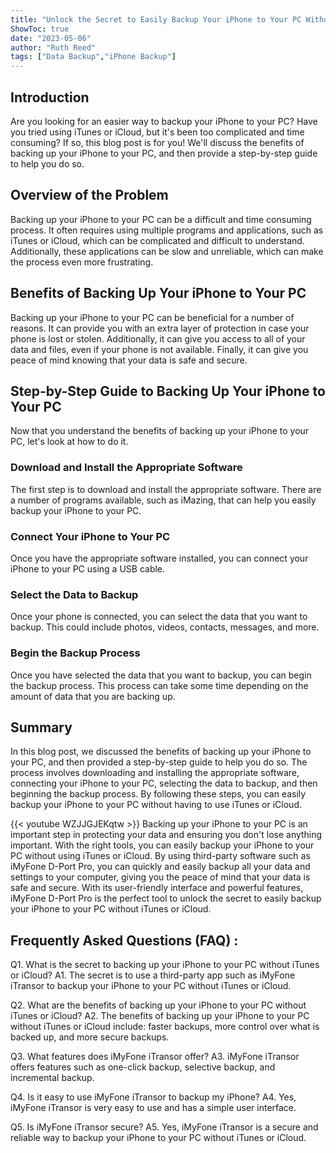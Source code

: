 ```yaml
---
title: "Unlock the Secret to Easily Backup Your iPhone to Your PC Without iTunes or iCloud!"
ShowToc: true 
date: "2023-05-06"
author: "Ruth Reed" 
tags: ["Data Backup","iPhone Backup"]
---
```

## Introduction
Are you looking for an easier way to backup your iPhone to your PC? Have you tried using iTunes or iCloud, but it's been too complicated and time consuming? If so, this blog post is for you! We'll discuss the benefits of backing up your iPhone to your PC, and then provide a step-by-step guide to help you do so. 

## Overview of the Problem
Backing up your iPhone to your PC can be a difficult and time consuming process. It often requires using multiple programs and applications, such as iTunes or iCloud, which can be complicated and difficult to understand. Additionally, these applications can be slow and unreliable, which can make the process even more frustrating. 

## Benefits of Backing Up Your iPhone to Your PC
Backing up your iPhone to your PC can be beneficial for a number of reasons. It can provide you with an extra layer of protection in case your phone is lost or stolen. Additionally, it can give you access to all of your data and files, even if your phone is not available. Finally, it can give you peace of mind knowing that your data is safe and secure. 

## Step-by-Step Guide to Backing Up Your iPhone to Your PC
Now that you understand the benefits of backing up your iPhone to your PC, let's look at how to do it. 

### Download and Install the Appropriate Software
The first step is to download and install the appropriate software. There are a number of programs available, such as iMazing, that can help you easily backup your iPhone to your PC. 

### Connect Your iPhone to Your PC
Once you have the appropriate software installed, you can connect your iPhone to your PC using a USB cable. 

### Select the Data to Backup
Once your phone is connected, you can select the data that you want to backup. This could include photos, videos, contacts, messages, and more. 

### Begin the Backup Process
Once you have selected the data that you want to backup, you can begin the backup process. This process can take some time depending on the amount of data that you are backing up. 

## Summary
In this blog post, we discussed the benefits of backing up your iPhone to your PC, and then provided a step-by-step guide to help you do so. The process involves downloading and installing the appropriate software, connecting your iPhone to your PC, selecting the data to backup, and then beginning the backup process. By following these steps, you can easily backup your iPhone to your PC without having to use iTunes or iCloud.

{{< youtube WZJJGJEKqtw >}} 
Backing up your iPhone to your PC is an important step in protecting your data and ensuring you don't lose anything important. With the right tools, you can easily backup your iPhone to your PC without using iTunes or iCloud. By using third-party software such as iMyFone D-Port Pro, you can quickly and easily backup all your data and settings to your computer, giving you the peace of mind that your data is safe and secure. With its user-friendly interface and powerful features, iMyFone D-Port Pro is the perfect tool to unlock the secret to easily backup your iPhone to your PC without iTunes or iCloud.

## Frequently Asked Questions (FAQ) :
Q1. What is the secret to backing up your iPhone to your PC without iTunes or iCloud?
A1. The secret is to use a third-party app such as iMyFone iTransor to backup your iPhone to your PC without iTunes or iCloud.

Q2. What are the benefits of backing up your iPhone to your PC without iTunes or iCloud?
A2. The benefits of backing up your iPhone to your PC without iTunes or iCloud include: faster backups, more control over what is backed up, and more secure backups.

Q3. What features does iMyFone iTransor offer?
A3. iMyFone iTransor offers features such as one-click backup, selective backup, and incremental backup.

Q4. Is it easy to use iMyFone iTransor to backup my iPhone?
A4. Yes, iMyFone iTransor is very easy to use and has a simple user interface.

Q5. Is iMyFone iTransor secure?
A5. Yes, iMyFone iTransor is a secure and reliable way to backup your iPhone to your PC without iTunes or iCloud.


